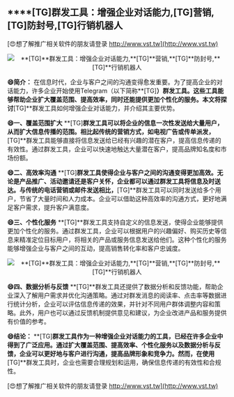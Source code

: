 ## ****[TG]**群发工具：增强企业对话能力,**[TG]**营销,**[TG]**防封号,**[TG]**行销机器人**

[😍想了解推广相关软件的朋友请登录 http://www.vst.tw](http://www.vst.tw)

 <center><img src="https://vst.tw/MP4/tuiguang/png/2.png" alt="**[TG]**群发工具：增强企业对话能力,**[TG]**营销,**[TG]**防封号,**[TG]**行销机器人"></center>

**😄简介：**
在信息时代，企业与客户之间的沟通变得愈发重要。为了提高企业的对话能力，许多企业开始使用Telegram（以下简称**[TG]**）群发工具。这些工具能够帮助企业扩大覆盖范围、提高效率，同时还能提供更加个性化的服务。本文将探讨**[TG]**群发工具如何增强企业对话能力，并介绍其主要优势。

**😄一、覆盖范围扩大**
**[TG]**群发工具可以将企业的信息一次性发送给大量用户，从而扩大信息传播的范围。相比起传统的营销方式，如电视广告或传单派发，**[TG]**群发工具能够直接将信息发送给已经有兴趣的潜在客户，提高信息传递的有效性。通过群发工具，企业可以快速地触达大量潜在客户，提高品牌知名度和市场份额。

**😄二、高效率沟通**
**[TG]**群发工具使得企业与客户之间的沟通变得更加高效。无论是产品推广、活动邀请还是客户关怀，企业都可以通过群发工具将信息及时送达。与传统的电话营销或邮件发送相比，**[TG]**群发工具可以同时发送给多个用户，节省了大量时间和人力成本。企业可以借助这种高效率的沟通方式，更好地满足客户需求，提升客户满意度。

**😄三、个性化服务**
**[TG]**群发工具支持自定义的信息发送，使得企业能够提供更加个性化的服务。通过群发工具，企业可以根据用户的兴趣偏好、购买历史等信息来精准定位目标用户，将相关的产品或服务信息发送给他们。这种个性化的服务能够增强企业与客户之间的互动，提高销售转化率和客户忠诚度。

 <center><img src="https://vst.tw/MP4/tuiguang/png/7.png" alt="**[TG]**群发工具：增强企业对话能力,**[TG]**营销,**[TG]**防封号,**[TG]**行销机器人"></center>

**😄四、数据分析与反馈**
**[TG]**群发工具还提供了数据分析和反馈功能，帮助企业深入了解用户需求并优化沟通策略。通过对群发消息的阅读率、点击率等数据进行统计分析，企业可以评估信息传递的效果，并针对不同用户群体调整内容和策略。此外，用户也可以通过反馈机制提供意见和建议，为企业改进产品和服务提供有价值的参考。

**😄结论：**
**[TG]**群发工具作为一种增强企业对话能力的工具，已经在许多企业中得到了广泛应用。通过扩大覆盖范围、提高效率、个性化服务以及数据分析与反馈，企业可以更好地与客户进行沟通，提高品牌形象和竞争力。然而，在使用**[TG]**群发工具时，企业也需要合理规划和运用，确保信息传递的有效性和合规性。

[😍想了解推广相关软件的朋友请登录 http://www.vst.tw](http://www.vst.tw)



